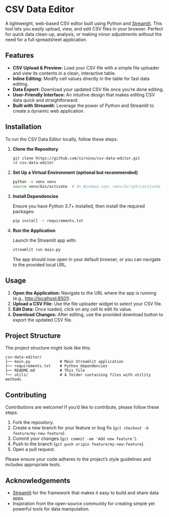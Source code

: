 # CSV Data Editor

A lightweight, web-based CSV editor built using Python and [Streamlit](https://streamlit.io/). This tool lets you easily upload, view, and edit CSV files in your browser. Perfect for quick data clean-up, analysis, or making minor adjustments without the need for a full spreadsheet application.

## Features

- **CSV Upload & Preview:** Load your CSV file with a simple file uploader and view its contents in a clean, interactive table.
- **Inline Editing:** Modify cell values directly in the table for fast data editing.
- **Data Export:** Download your updated CSV file once you’re done editing.
- **User-Friendly Interface:** An intuitive design that makes editing CSV data quick and straightforward.
- **Built with Streamlit:** Leverage the power of Python and Streamlit to create a dynamic web application.

## Installation

To run the CSV Data Editor locally, follow these steps:

1. **Clone the Repository**

   ```bash
   git clone https://github.com/sirnino/csv-data-editor.git
   cd csv-data-editor
   ```

2. **Set Up a Virtual Environment (optional but recommended)**

   ```bash
   python -m venv venv
   source venv/bin/activate  # On Windows use: venv\Scripts\activate
   ```

3. **Install Dependencies**

   Ensure you have Python 3.7+ installed, then install the required packages:

   ```bash
   pip install -r requirements.txt
   ```

4. **Run the Application**

   Launch the Streamlit app with:

   ```bash
   streamlit run main.py
   ```

   The app should now open in your default browser, or you can navigate to the provided local URL.

## Usage

1. **Open the Application:** Navigate to the URL where the app is running (e.g., [http://localhost:8501](http://localhost:8501)).
2. **Upload a CSV File:** Use the file uploader widget to select your CSV file.
3. **Edit Data:** Once loaded, click on any cell to edit its value.
4. **Download Changes:** After editing, use the provided download button to export the updated CSV file.

## Project Structure

The project structure might look like this:

```
csv-data-editor/
├── main.py             # Main Streamlit application
├── requirements.txt    # Python dependencies
├── README.md           # This file
└── utils/              # A folder containing files with utility methods
```

## Contributing

Contributions are welcome! If you’d like to contribute, please follow these steps:

1. Fork the repository.
2. Create a new branch for your feature or bug fix (`git checkout -b feature/my-new-feature`).
3. Commit your changes (`git commit -am 'Add new feature'`).
4. Push to the branch (`git push origin feature/my-new-feature`).
5. Open a pull request.

Please ensure your code adheres to the project’s style guidelines and includes appropriate tests.

## Acknowledgements

- [Streamlit](https://streamlit.io/) for the framework that makes it easy to build and share data apps.
- Inspiration from the open-source community for creating simple yet powerful tools for data manipulation.